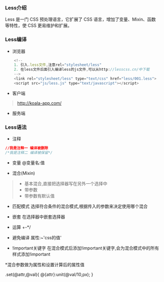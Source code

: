 ### Less介绍
Less 是一门 CSS 预处理语言，它扩展了 CSS 语言，增加了变量、Mixin、函数等特性，使 CSS 更易维护和扩展。

### Less编译
* 浏览器
```javascript
    <!--
    1. 引入.less文件,注意rel="stylesheet/less"
    2. 在less文件后面引入编译less的js文件,可以从http://lesscss.cn/中下载
    -->
    <link rel="stylesheet/less" type="text/css" href="less/001.less">
    <script src="js/less.js" type="text/javascript"></script>
```

* 客户端

> http://koala-app.com/

* 服务端

### Less语法
* 注释
```css
//我是注释一 编译被删除
/*我是注释二 编译被保留*/
```
* 变量
@变量名:值

* 混合(Mixin)

> * 基本混合,直接把选择器写在另外一个选择中
> * 带参数
> * 带参数有默认值 

* 匹配模式
选择符合条件的混合模式,根据传入的参数来决定使用哪个混合

* 嵌套
在选择器中嵌套选择器

* 运算 
+-*/

* 避免编译
属性:~'css的值'

* !important关键字
在混合模式后添加!important关键字,会为混合模式中的所有样式添加!important

*混合参数做为属性和设置计算后的属性值

.set(@attr,@val){
    @{attr}:unit(@val/10,px);
}

